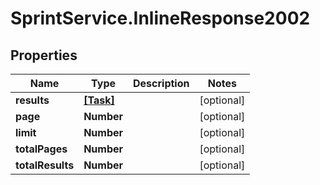 # SprintService.InlineResponse2002

## Properties

Name | Type | Description | Notes
------------ | ------------- | ------------- | -------------
**results** | [**[Task]**](Task.md) |  | [optional] 
**page** | **Number** |  | [optional] 
**limit** | **Number** |  | [optional] 
**totalPages** | **Number** |  | [optional] 
**totalResults** | **Number** |  | [optional] 


